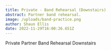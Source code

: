 ```yaml
---
title: Private - Band Rehearsal (Downstairs)
abstract: Partner band rehearsal.
image: /uploads/band-practice.png
author: Shaun Ellis
date: 2022-11-29T16:00:26.651Z
---
```

P﻿rivate Partner Band Rehearsal Downstairs